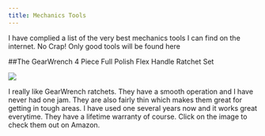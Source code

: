 ```yaml
---
title: Mechanics Tools
---
```


I have complied a list of the very best mechanics tools I can find on the internet. No Crap! Only good tools will be found here





##The GearWrench 4 Piece Full Polish Flex Handle Ratchet Set

<a href="https://www.amazon.com/dp/B000V5G7LU/ref=as_li_ss_il?_encoding=UTF8&psc=1&linkCode=li3&tag=learndiesels-20&linkId=bd6fbf2e2889ba29c9c477856305455c" target="_blank"><img border="0" src="//ws-na.amazon-adsystem.com/widgets/q?_encoding=UTF8&ASIN=B000V5G7LU&Format=_SL250_&ID=AsinImage&MarketPlace=US&ServiceVersion=20070822&WS=1&tag=learndiesels-20" ></a><img src="https://ir-na.amazon-adsystem.com/e/ir?t=learndiesels-20&l=li3&o=1&a=B000V5G7LU" width="1" height="1" border="0" alt="" style="border:none !important; margin:0px !important;" />

I really like GearWrench ratchets. They have a smooth operation and I have never had one jam. They are also fairly thin which makes them great for getting in tough areas. I have used one several years now and it works great everytime. They have a lifetime warranty of course. Click on the image to check them out on Amazon. 